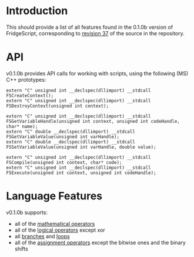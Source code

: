 # Introduction #
This should provide a list of all features found in the 0.1.0b version of FridgeScript, corresponding to [revision 37](https://code.google.com/p/fridgescript/source/detail?r=37) of the source in the repository.

# API #

v0.1.0b provides API calls for working with scripts, using the following (MS) C++ prototypes:
```
extern "C" unsigned int __declspec(dllimport) __stdcall FSCreateContext();
extern "C" unsigned int __declspec(dllimport) __stdcall FSDestroyContext(unsigned int context);

extern "C" unsigned int __declspec(dllimport) __stdcall FSGetVariableHandle(unsigned int context, unsigned int codeHandle, char* name);
extern "C" double __declspec(dllimport) __stdcall FSGetVariableValue(unsigned int varHandle);
extern "C" double __declspec(dllimport) __stdcall FSSetVariableValue(unsigned int varHandle, double value);

extern "C" unsigned int __declspec(dllimport) __stdcall FSCompile(unsigned int context, char* code);
extern "C" unsigned int __declspec(dllimport) __stdcall FSExecute(unsigned int context, unsigned int codeHandle);
```

# Language Features #

v0.1.0b supports:
  * all of the [mathematical operators](MathOperators.md)
  * all of the [logical operators](LogicalOperators.md) except xor
  * all [branches](if.md) and [loops](Loops.md)
  * all of the [assignment operators](AssignmentOperators.md) except the bitwise ones and the binary shifts
